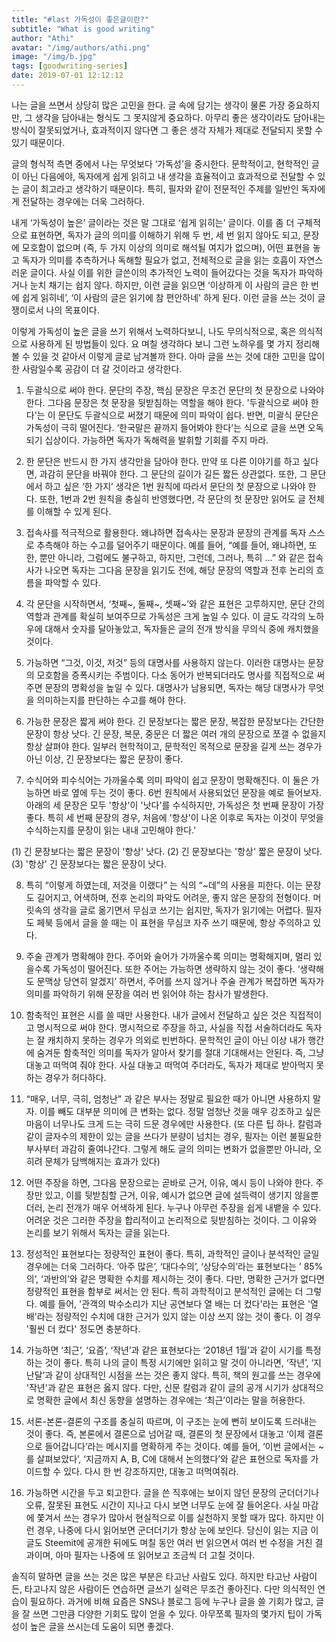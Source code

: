 ```yaml
---
title: "#last 가독성이 좋은글이란?"
subtitle: "What is good writing"
author: "Athi"
avatar: "/img/authors/athi.png"
image: "/img/b.jpg"
tags: [goodwriting-series]
date: 2019-07-01 12:12:12
---
```


나는 글을 쓰면서 상당히 많은 고민을 한다. 글 속에 담기는 생각이 물론 가장 중요하지만, 그 생각을 담아내는 형식도 그 못지않게 중요하다. 아무리 좋은 생각이라도 담아내는 방식이 잘못되었거나, 효과적이지 않다면 그 좋은 생각 자체가 제대로 전달되지 못할 수 있기 때문이다.

글의 형식적 측면 중에서 나는 무엇보다 ‘가독성’을 중시한다. 문학적이고, 현학적인 글이 아닌 다음에야, 독자에게 쉽게 읽히고 내 생각을 효율적이고 효과적으로 전달할 수 있는 글이 최고라고 생각하기 때문이다. 특히, 필자와 같이 전문적인 주제를 일반인 독자에게 전달하는 경우에는 더욱 그러하다.

내게 ‘가독성이 높은’ 글이라는 것은 말 그대로 ‘쉽게 읽히는’ 글이다. 이를 좀 더 구체적으로 표현하면, 독자가 글의 의미를 이해하기 위해 두 번, 세 번 읽지 않아도 되고, 문장에 모호함이 없으며 (즉, 두 가지 이상의 의미로 해석될 여지가 없으며), 어떤 표현을 놓고 독자가 의미를 추측하거나 독해할 필요가 없고, 전체적으로 글을 읽는 호흡이 자연스러운 글이다. 사실 이를 위한 글쓴이의 추가적인 노력이 들어갔다는 것을 독자가 파악하거나 눈치 채기는 쉽지 않다. 하지만, 이런 글을 읽으면 ‘이상하게 이 사람의 글은 한 번에 쉽게 읽히네’, ‘이 사람의 글은 읽기에 참 편안하네' 하게 된다. 이런 글을 쓰는 것이 글쟁이로서 나의 목표이다.

이렇게 가독성이 높은 글을 쓰기 위해서 노력하다보니, 나도 무의식적으로, 혹은 의식적으로 사용하게 된 방법들이 있다. 요 며칠 생각하다 보니 그런 노하우를 몇 가지 정리해볼 수 있을 것 같아서 이렇게 글로 남겨볼까 한다. 아마 글을 쓰는 것에 대한 고민을 많이 한 사람일수록 공감이 더 갈 것이라고 생각한다.

1. 두괄식으로 써야 한다. 문단의 주장, 핵심 문장은 무조건 문단의 첫 문장으로 나와야 한다. 그다음 문장은 첫 문장을 뒷받침하는 역할을 해야 한다. '두괄식으로 써야 한다'는 이 문단도 두괄식으로 써졌기 때문에 의미 파악이 쉽다. 반면, 미괄식 문단은 가독성이 극히 떨어진다. ‘한국말은 끝까지 들어봐야 한다’는 식으로 글을 쓰면 오독되기 십상이다. 가능하면 독자가 독해력을 발휘할 기회를 주지 마라.

2. 한 문단은 반드시 한 가지 생각만을 담아야 한다. 만약 또 다른 이야기를 하고 싶다면, 과감히 문단을 바꿔야 한다. 그 문단의 길이가 길든 짧든 상관없다. 또한, 그 문단에서 하고 싶은 ‘한 가지’ 생각은 1번 원칙에 따라서 문단의 첫 문장으로 나와야 한다. 또한, 1번과 2번 원칙을 충실히 반영했다면, 각 문단의 첫 문장만 읽어도 글 전체를 이해할 수 있게 된다.

3. 접속사를 적극적으로 활용한다. 왜냐하면 접속사는 문장과 문장의 관계를 독자 스스로 추측해야 하는 수고를 덜어주기 때문이다. 예를 들어, “예를 들어, 왜냐하면, 또한, 뿐만 아니라, 그럼에도 불구하고, 하지만, 그런데, 그러나, 특히 …” 와 같은 접속사가 나오면 독자는 그다음 문장을 읽기도 전에, 해당 문장의 역할과 전후 논리의 흐름을 파악할 수 있다.

4. 각 문단을 시작하면서, ‘첫째~, 둘째~, 셋째~’와 같은 표현은 고루하지만, 문단 간의 역할과 관계를 확실히 보여주므로 가독성은 크게 높일 수 있다. 이 글도 각각의 노하우에 대해서 숫자를 달아놓았고, 독자들은 글의 전개 방식을 무의식 중에 캐치했을 것이다.

5. 가능하면 “그것, 이것, 저것” 등의 대명사를 사용하지 않는다. 이러한 대명사는 문장의 모호함을 증폭시키는 주범이다. 다소 동어가 반복되더라도 명사를 직접적으로 써주면 문장의 명확성을 높일 수 있다. 대명사가 남용되면, 독자는 해당 대명사가 무엇을 의미하는지를 판단하는 수고를 해야 한다.

6. 가능한 문장은 짧게 써야 한다. 긴 문장보다는 짧은 문장, 복잡한 문장보다는 간단한 문장이 항상 낫다. 긴 문장, 복문, 중문은 더 짧은 여러 개의 문장으로 쪼갤 수 없을지 항상 살펴야 한다. 일부러 현학적이고, 문학적인 목적으로 문장을 길게 쓰는 경우가 아닌 이상, 긴 문장보다는 짧은 문장이 좋다.

7. 수식어와 피수식어는 가까울수록 의미 파악이 쉽고 문장이 명확해진다. 이 둘은 가능하면 바로 옆에 두는 것이 좋다. 6번 원칙에서 사용되었던 문장을 예로 들어보자. 아래의 세 문장은 모두 '항상'이 '낫다'를 수식하지만, 가독성은 첫 번째 문장이 가장 좋다. 특히 세 번째 문장의 경우, 처음에 '항상'이 나온 이후로 독자는 이것이 무엇을 수식하는지를 문장이 읽는 내내 고민해야 한다.'

(1) 긴 문장보다는 짧은 문장이 '항상' 낫다.
(2) 긴 문장보다는 '항상' 짧은 문장이 낫다.
(3) '항상' 긴 문장보다는 짧은 문장이 낫다.

8. 특히 “이렇게 하였는데, 저것을 이랬다” 는 식의 “~데”의 사용을 피한다. 이는 문장도 길어지고, 어색하며, 전후 논리의 파악도 어려운, 좋지 않은 문장의 전형이다. 머릿속의 생각을 글로 옮기면서 무심코 쓰기는 쉽지만, 독자가 읽기에는 어렵다. 필자도 페북 등에서 글을 쓸 때는 이 표현을 무심코 자주 쓰기 때문에, 항상 주의하고 있다.

9. 주술 관계가 명확해야 한다. 주어와 술어가 가까울수록 의미는 명확해지며, 멀리 있을수록 가독성이 떨어진다. 또한 주어는 가능하면 생략하지 않는 것이 좋다. ‘생략해도 문맥상 당연히 알겠지’ 하면서, 주어를 쓰지 않거나 주술 관계가 복잡하면 독자가 의미를 파악하기 위해 문장을 여러 번 읽어야 하는 참사가 발생한다.

10. 함축적인 표현은 시를 쓸 때만 사용한다. 내가 글에서 전달하고 싶은 것은 직접적이고 명시적으로 써야 한다. 명시적으로 주장을 하고, 사실을 직접 서술하더라도 독자는 잘 캐치하지 못하는 경우가 의외로 빈번하다. 문학적인 글이 아닌 이상 내가 행간에 숨겨둔 함축적인 의미를 독자가 알아서 찾기를 절대 기대해서는 안된다. 즉, 그냥 대놓고 떠먹여 줘야 한다. 사실 대놓고 떠먹여 주더라도, 독자가 제대로 받아먹지 못하는 경우가 허다하다.

11. “매우, 너무, 극히, 엄청난” 과 같은 부사는 정말로 필요한 때가 아니면 사용하지 말자. 이를 빼도 대부분 의미에 큰 변화는 없다. 정말 엄청난 것을 매우 강조하고 싶은 마음이 너무나도 크게 드는 극히 드문 경우에만 사용한다. (또 다른 팁 하나. 칼럼과 같이 글자수의 제한이 있는 글을 쓰다가 분량이 넘치는 경우, 필자는 이런 불필요한 부사부터 과감히 줄여나간다. 그렇게 해도 글의 의미는 변화가 없을뿐만 아니라, 오히려 문체가 담백해지는 효과가 있다)

12. 어떤 주장을 하면, 그다음 문장으로는 곧바로 근거, 이유, 예시 등이 나와야 한다. 주장만 있고, 이를 뒷받침할 근거, 이유, 예시가 없으면 글에 설득력이 생기지 않을뿐더러, 논리 전개가 매우 어색하게 된다. 누구나 아무런 주장을 쉽게 내뱉을 수 있다. 어려운 것은 그러한 주장을 합리적이고 논리적으로 뒷받침하는 것이다. 그 이유와 논리를 보기 위해서 독자는 글을 읽는다.

13. 정성적인 표현보다는 정량적인 표현이 좋다. 특히, 과학적인 글이나 분석적인 글일 경우에는 더욱 그러하다. ‘아주 많은’, ‘대다수의’, ‘상당수의’라는 표현보다는 ’ 85%의’, ‘과반의’와 같은 명확한 수치를 제시하는 것이 좋다. 다만, 명확한 근거가 없다면 정량적인 표현을 함부로 써서는 안 된다. 특히 과학적이고 분석적인 글에는 더 그렇다. 예를 들어, '관객의 박수소리가 지난 공연보다 열 배는 더 컸다'라는 표현은 '열 배'라는 정량적인 수치에 대한 근거가 있지 않는 이상 쓰지 않는 것이 좋다. 이 경우 '훨씬 더 컸다' 정도면 충분하다.

14. 가능하면 ‘최근’, ‘요즘’, ‘작년’과 같은 표현보다는 ‘2018년 1월’과 같이 시기를 특정하는 것이 좋다. 특히 나의 글이 특정 시기에만 읽히고 말 것이 아니라면, ‘작년’, ‘지난달’과 같이 상대적인 시점을 쓰는 것은 좋지 않다. 특히, 책의 원고를 쓰는 경우에 '작년'과 같은 표현은 옳지 않다. 다만, 신문 칼럼과 같이 글의 공개 시기가 상대적으로 명확한 글에서 최신 동향을 설명하는 경우에는 ‘최근’이라는 말을 허용한다.

15. 서론-본론-결론의 구조를 충실히 따르며, 이 구조는 눈에 뻔히 보이도록 드러내는 것이 좋다. 즉, 본론에서 결론으로 넘어갈 때, 결론의 첫 문장에서 대놓고 ‘이제 결론으로 들어갑니다’라는 메시지를 명확하게 주는 것이다. 예를 들어, ‘이번 글에서는 ~ 를 살펴보았다’, ‘지금까지 A, B, C에 대해서 논의했다’와 같은 표현으로 독자를 가이드할 수 있다. 다시 한 번 강조하지만, 대놓고 떠먹여줘라.

16. 가능하면 시간을 두고 퇴고한다. 글을 쓴 직후에는 보이지 않던 문장의 군더더기나 오류, 잘못된 표현도 시간이 지나고 다시 보면 너무도 눈에 잘 들어온다. 사실 마감에 쫓겨서 쓰는 경우가 많아서 현실적으로 이를 실천하지 못할 때가 많다. 하지만 이런 경우, 나중에 다시 읽어보면 군더더기가 항상 눈에 보인다. 당신이 읽는 지금 이 글도 Steemit에 공개한 뒤에도 며칠 동안 여러 번 읽으면서 여러 번 수정을 거친 결과이며, 아마 필자는 나중에 또 읽어보고 조금씩 더 고칠 것이다.

솔직히 말하면 글을 쓰는 것은 많은 부분은 타고난 사람도 있다. 하지만 타고난 사람이든, 타고나지 않은 사람이든 연습하면 글쓰기 실력은 무조건 좋아진다. 다만 의식적인 연습이 필요하다. 과거에 비해 요즘은 SNS나 블로그 등에 누구나 글을 쓸 기회가 많고, 글을 잘 쓰면 그만큼 다양한 기회도 많이 얻을 수 있다. 아무쪼록 필자의 몇가지 팁이 가독성이 높은 글을 쓰시는데 도움이 되면 좋겠다.
